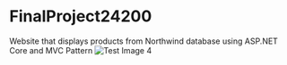 # FinalProject24200
Website that displays products from Northwind database using ASP.NET Core and MVC Pattern
![Test Image 4](https://github.com/kadeball/FinalProject24200/Site_Map.png)

